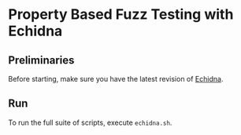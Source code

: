 # Property Based Fuzz Testing with Echidna

## Preliminaries 

Before starting, make sure you have the latest revision of [Echidna](https://github.com/trailofbits/echidna).

## Run 

To run the full suite of scripts, execute `echidna.sh`.
